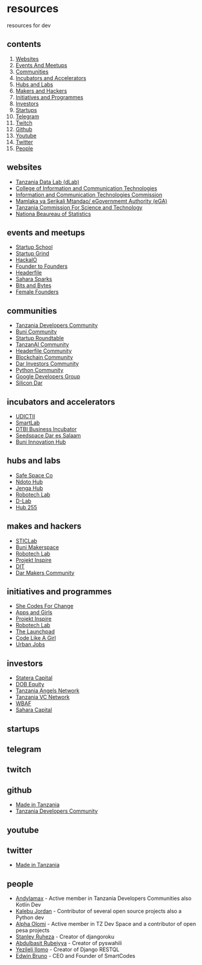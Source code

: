 # resources
resources for dev

## contents
1. [Websites](#websites)
2. [Events And Meetups](#event-and-meetups)
3. [Communities](#communities)
4. [Incubators and Accelerators](#incubators-and-accelerators)
5. [Hubs and Labs](#hubs-and-labs)
6. [Makers and Hackers](#makers-and-hackers)
6. [Initiatives and Programmes](#initiatives-and-programmes)
7. [Investors](#investors)
8. [Startups](#startups)
9. [Telegram](#telegram)
10. [Twitch](#twitch)
11. [Github](#github)
12. [Youtube](#youtube)
13. [Twitter](#twitter)
14. [People](#people)


## websites

- [Tanzania Data Lab (dLab)](https://dlab.or.tz/)
- [College of Information and Communication Technologies](https://coict.udsm.co.tz)
- [Information and Communication Technologies Commission](https://www.ictc.go.tz)
- [Mamlaka ya Serikali Mtandao/ eGovernmemt Authority (eGA)](https://www.ega.go.tz/)
- [Tanzania Commission For Science and Technology](https://www.costech.or.tz/)
- [Nationa Beaureau of Statistics](https://www.nbs.go.tz/)

## events and meetups

- [Startup School](https://silicondar.org/startup-school/index.html)
- [Startup Grind](https://www.startupgrind.com/dar-es-salaam/)
- [HackaIO](https://github.com/hackaio)
- [Founder to Founders](https://smartlab.co.tz/read/founder-to-founders-event-2018)
- [Headerfile](https://saharaventures.com/)
- [Sahara Sparks](https://saharaventures.com/sahara-sparks)
- [Bits and Bytes](http://www.bitsandbytesconference.com/)
- [Female Founders](shefound.africa)

## communities

- [Tanzania Developers Community](www.instagram.com/tdctanzania)
- [Buni Community](https://bunihub.or.tz/)
- [Startup Roundtable]()
- [TanzanAI Community](https://ailab.co.tz)
- [Headerfile Community](https://saharaventures.com)
- [Blockchain Community](https://blockchaintanz.com/)
- [Dar Investors Community]()
- [Python Community]()
- [Google Developers Group]()
- [Silicon Dar](https://silicondar.org/)
 
## incubators and accelerators

- [UDICTII]()
- [SmartLab](https://smartlab.co.tz)
- [DTBI Business Incubator](https://teknohama.or.tz/)
- [Seedspace Dar es Salaam]()
- [Buni Innovation Hub]()
 
## hubs and labs

- [Safe Space Co]()
- [Ndoto Hub]()
- [Jenga Hub]()
- [Robotech Lab]()
- [D-Lab]()
- [Hub 255]()

## makes and hackers

- [STICLab]()
- [Buni Makerspace]()
- [Robotech Lab]()
- [Projekt Inspire]()
- [DIT]()
- [Dar Makers Community]()

## initiatives and programmes

- [She Codes For Change]()
- [Apps and Girls]()
- [Projekt Inspire]()
- [Robotech Lab]()
- [The Launchpad]()
- [Code Like A Girl]()
- [Urban Jobs]()


## investors


- [Statera Capital]()
- [DOB Equity]()
- [Tanzania Angels Network]()
- [Tanzania VC Network]()
- [WBAF]()
- [Sahara Capital]()

## startups
## telegram
## twitch
## github

- [Made in Tanzania](https://github.com/madeintanzania)
- [Tanzania Developers Community](https://github.com/Tanzania-Developers-Community)
## youtube
## twitter

- [Made in Tanzania](https://twitter.com/MadeTanzania)
## people

- [Andylamax](https://github.com/andylamax) - Active member in Tanzania Developers Communities also Kotlin Dev
- [Kalebu Jordan](https://github.com/Kalebu) - Contributor of several open source projects also a Python dev
- [Alpha Olomi](https://github.com/alphaolomi) - Active member in TZ Dev Space and a contributor of open pesa projects
- [Stanley Ruheza](https://github.com/maen08) - Creator of djangoroku
- [Abdulbasit Rubeiyya](https://github.com/ibnsultan) - Creator of pyswahili
- [Yezileli Ilomo](https://yezyilomo.me/) - Creator of Django RESTQL
- [Edwin Bruno](https://twitter.com/iEdwn) - CEO and Founder of SmartCodes

